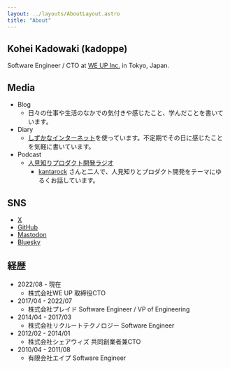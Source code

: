 ```yaml
---
layout: ../layouts/AboutLayout.astro
title: "About"
---
```


## Kohei Kadowaki (kadoppe)

Software Engineer / CTO at [WE UP Inc.](https://corp.weup.jp/) in Tokyo, Japan.

## Media

- Blog
  - 日々の仕事や生活のなかでの気付きや感じたこと、学んだことを書いています。
- Diary
  - [しずかなインターネット](https://sizu.me/kadoppe/posts/t8bv0if81245)を使っています。不定期でその日に感じたことを気軽に書いています。
- Podcast
  - [人見知りプロダクト開発ラジオ](https://open.spotify.com/show/6teDTilmJzIkms5A0hT49U?si=66edd3b316e54d9c)
    - [kantarock](https://x.com/kantarock) さんと二人で、人見知りとプロダクト開発をテーマにゆるくお話しています。

## SNS

- [X](https://x.com/kadoppe)
- [GitHub](https://github.com/kadoppe)
- [Mastodon](https://mastodon.social/@kadoppe)
- [Bluesky](https://bsky.app/about/kadoppe.com)

## 経歴

- 2022/08 - 現在
  - 株式会社WE UP 取締役CTO
- 2017/04 - 2022/07
  - 株式会社プレイド Software Engineer / VP of Engineering
- 2014/04 - 2017/03
  - 株式会社リクルートテクノロジー Software Engineer
- 2012/02 - 2014/01
  - 株式会社シェアウィズ 共同創業者兼CTO
- 2010/04 - 2011/08
  - 有限会社エイプ Software Engineer
